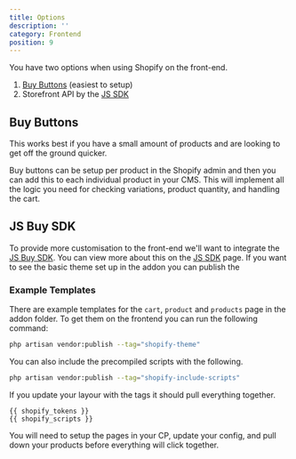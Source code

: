 ```yaml
---
title: Options
description: ''
category: Frontend
position: 9
---
```


You have two options when using Shopify on the front-end. 

1. [Buy Buttons](https://www.shopify.co.uk/buy-button) (easiest to setup)
2. Storefront API by the [JS SDK](https://shopify.github.io/js-buy-sdk/)

## Buy Buttons

This works best if you have a small amount of products and are looking to get off the ground quicker.

Buy buttons can be setup per product in the Shopify admin and then you can add this to each individual product in your CMS. This will implement all the logic you need for checking variations, product quantity, and handling the cart.

## JS Buy SDK

To provide more customisation to the front-end we'll want to integrate the [JS Buy SDK](https://shopify.github.io/js-buy-sdk/). You can view more about this on the [JS SDK](/frontend/js-sdk) page. If you want to see the basic theme set up in the addon you can publish the 

### Example Templates

There are example templates for the `cart`, `product` and `products` page in the addon folder. To get them on the frontend you can run the following command:

```bash
php artisan vendor:publish --tag="shopify-theme"
```

You can also include the precompiled scripts with the following.

```bash
php artisan vendor:publish --tag="shopify-include-scripts"
```

If you update your layour with the tags it should pull everything together.

```twig
{{ shopify_tokens }}
{{ shopify_scripts }}
```

You will need to setup the pages in your CP, update your config, and pull down your products before everything will click together.
